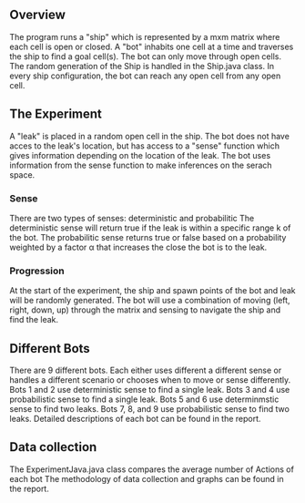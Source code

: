 ## Overview
The program runs a "ship" which is represented by a mxm matrix where each cell is open or closed. 
A "bot" inhabits one cell at a time and traverses the ship to find a goal cell(s). The bot can only move through open cells. 
The random generation of the Ship is handled in the Ship.java class. In every ship configuration, the bot can reach any open cell from any open cell. 

## The Experiment
A "leak" is placed in a random open cell in the ship. 
The bot does not have acces to the leak's location, but has access to a "sense" function which gives information depending on the location of the leak. 
The bot uses information from the sense function to make inferences on the serach space. 
### Sense
There are two types of senses: deterministic and probabilitic
The deterministic sense will return true if the leak is within a specific range k of the bot. 
The probabilitic sense returns true or false based on a probability weighted by a factor α that increases the close the bot is to the leak. 
### Progression
At the start of the experiment, the ship and spawn points of the bot and leak will be randomly generated. 
The bot will use a combination of moving (left, right, down, up) through the matrix and sensing to navigate the ship and find the leak. 

## Different Bots
There are 9 different bots. Each either uses different a different sense or handles a different scenario or chooses when to move or sense differently. 
Bots 1 and 2 use deterministic sense to find a single leak. 
Bots 3 and 4 use probabilistic sense to find a single leak. 
Bots 5 and 6 use determinmstic sense to find two leaks. 
Bots 7, 8, and 9 use probabilistic sense to find two leaks. 
Detailed descriptions of each bot can be found in the report. 

## Data collection
The ExperimentJava.java class compares the average number of Actions of each bot 
The methodology of data collection and graphs can be found in the report. 

